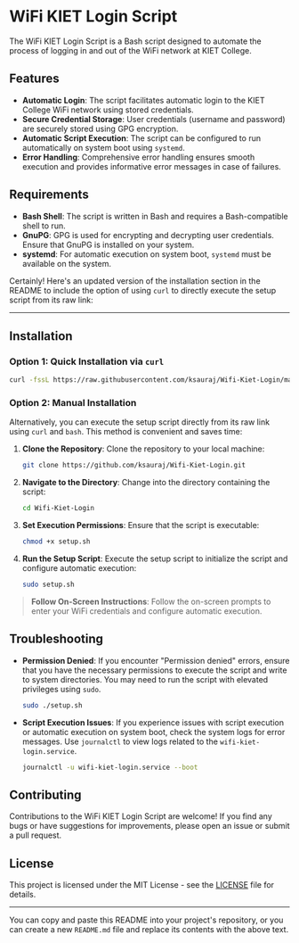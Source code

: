# WiFi KIET Login Script

The WiFi KIET Login Script is a Bash script designed to automate the process of logging in and out of the WiFi network at KIET College.

## Features

- **Automatic Login**: The script facilitates automatic login to the KIET College WiFi network using stored credentials.
- **Secure Credential Storage**: User credentials (username and password) are securely stored using GPG encryption.
- **Automatic Script Execution**: The script can be configured to run automatically on system boot using `systemd`.
- **Error Handling**: Comprehensive error handling ensures smooth execution and provides informative error messages in case of failures.

## Requirements

- **Bash Shell**: The script is written in Bash and requires a Bash-compatible shell to run.
- **GnuPG**: GPG is used for encrypting and decrypting user credentials. Ensure that GnuPG is installed on your system.
- **systemd**: For automatic execution on system boot, `systemd` must be available on the system.

Certainly! Here's an updated version of the installation section in the README to include the option of using `curl` to directly execute the setup script from its raw link:

---

## Installation


### Option 1: Quick Installation via `curl`

```bash
curl -fssL https://raw.githubusercontent.com/ksauraj/Wifi-Kiet-Login/main/setup.sh | sudo bash
```


### Option 2: Manual Installation

Alternatively, you can execute the setup script directly from its raw link using `curl` and `bash`. This method is convenient and saves time:

1. **Clone the Repository**: Clone the repository to your local machine:

    ```bash
    git clone https://github.com/ksauraj/Wifi-Kiet-Login.git
    ```

2. **Navigate to the Directory**: Change into the directory containing the script:

    ```bash
    cd Wifi-Kiet-Login
    ```

3. **Set Execution Permissions**: Ensure that the script is executable:

    ```bash
    chmod +x setup.sh
    ```

4. **Run the Setup Script**: Execute the setup script to initialize the script and configure automatic execution:

    ```bash
    sudo setup.sh
    ```

> **Follow On-Screen Instructions**: Follow the on-screen prompts to enter your WiFi credentials and configure automatic execution.

## Troubleshooting

- **Permission Denied**: If you encounter "Permission denied" errors, ensure that you have the necessary permissions to execute the script and write to system directories. You may need to run the script with elevated privileges using `sudo`.

  ```bash
  sudo ./setup.sh
  ```

- **Script Execution Issues**: If you experience issues with script execution or automatic execution on system boot, check the system logs for error messages. Use `journalctl` to view logs related to the `wifi-kiet-login.service`.

  ```bash
  journalctl -u wifi-kiet-login.service --boot
  ```

## Contributing

Contributions to the WiFi KIET Login Script are welcome! If you find any bugs or have suggestions for improvements, please open an issue or submit a pull request.

## License

This project is licensed under the MIT License - see the [LICENSE](LICENSE) file for details.

---

You can copy and paste this README into your project's repository, or you can create a new `README.md` file and replace its contents with the above text.

